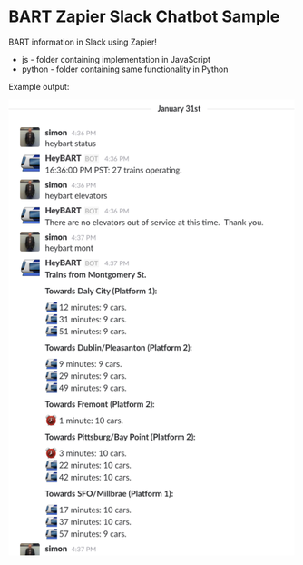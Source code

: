 # BART Zapier Slack Chatbot Sample

BART information in Slack using Zapier!

* js - folder containing implementation in JavaScript
* python - folder containing same functionality in Python

Example output:

![example](bart_zapier_demo.png)

